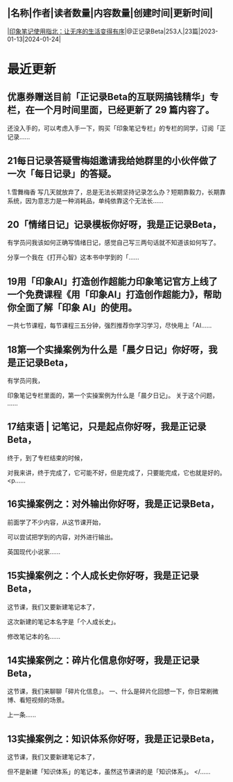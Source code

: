 |名称|作者|读者数量|内容数量|创建时间|更新时间|
---
|[印象笔记使用指北：让无序的生活变得有序](https://xiaobot.net/p/EvernoteGuide?refer=0b133df9-27dc-423b-8101-639049001c13)|@正记录Beta|253人|23篇|2023-01-13|2024-01-24|

# 最近更新
## 优惠券赠送目前「正记录Beta的互联网搞钱精华」专栏，在一个月时间里面，已经更新了 29 篇内容了。

还没入手的，可以考虑入手一下，购买「印象笔记专栏」的专栏的同学，订阅「正记录......
## 21每日记录答疑雪梅姐邀请我给她群里的小伙伴做了一次「每日记录」的答疑。
1.雪舞梅香 写几天就放弃了，总是无法长期坚持记录怎么办？短期靠毅力，长期靠系统，因为意志力是一种消耗品，单纯依靠这个无法长......
## 20「情绪日记」记录模板你好呀，我是正记录Beta，

有学员问我该如何正确写情绪日记，感觉自己写三两句话就不知道该如何写了。

分享一个我在《打开心智》这本书中学到的「......
## 19用「印象AI」打造创作超能力印象笔记官方上线了一个免费课程《用「印象AI」打造创作超能力》，帮助你全面了解「印象 AI」的使用。

一共七节课程，每节课程三五分钟，强烈推荐你学习学习，尽快用上「AI......
## 18第一个实操案例为什么是「晨夕日记」你好呀，我是正记录Beta，

有学员问我，

印象笔记专栏里面的，第一个实操案例为什么是「晨夕日记」。
关于这个问题，
......
## 17结束语 | 记笔记，只是起点你好呀，我是正记录Beta，

终于，到了专栏结束的时候，

对我来讲，终于完成了，它可能不好，但是完成了，只要能完成，它也就是好的。
<p......
## 16实操案例之：对外输出你好呀，我是正记录Beta，

前面学了不少内容，从这节课开始，

可以尝试把学到的内容，对外进行输出。

英国现代小说家......
## 15实操案例之：个人成长史你好呀，我是正记录Beta，

这节课，我们又要新建笔记本了，

这次新建的笔记本名字是「个人成长史」。

修改笔记本的名......
## 14实操案例之：碎片化信息你好呀，我是正记录Beta，

这节课，我们来聊聊「碎片化信息」。
一、什么是碎片化回想一下，你日常刷微博、看短视频的场景。

上一条......
## 13实操案例之：知识体系你好呀，我是正记录Beta，

这节课，我们又要新建笔记本了，

但不是新建「知识体系」的笔记本，虽然这节课讲的是「知识体系」。
</......

